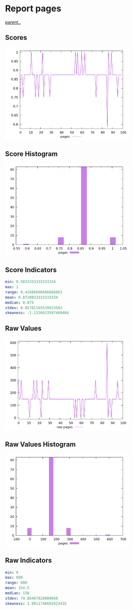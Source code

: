 # Report pages

[parent..](./..)  


## Scores

![score](./score.png)  

## Score Histogram

![hist](./hist.png)  

## Score Indicators

```yaml
min: 0.5833333333333334
max: 1
range: 0.41666666666666663
mean: 0.8720833333333334
median: 0.875
stdev: 0.05781165539923582
skewness: -1.1326633597409466

```

## Raw Values

![raw](./raw.png)  

## Raw Values Histogram

![raw hist](./raw_hist.png)  

## Raw Indicators

```yaml
min: 0
max: 600
range: 600
mean: 154.5
median: 150
stdev: 74.86487828080668
skewness: 1.9911746602423435

```

<style>
  img {
    max-width: 80%;
  }
</style>
      
